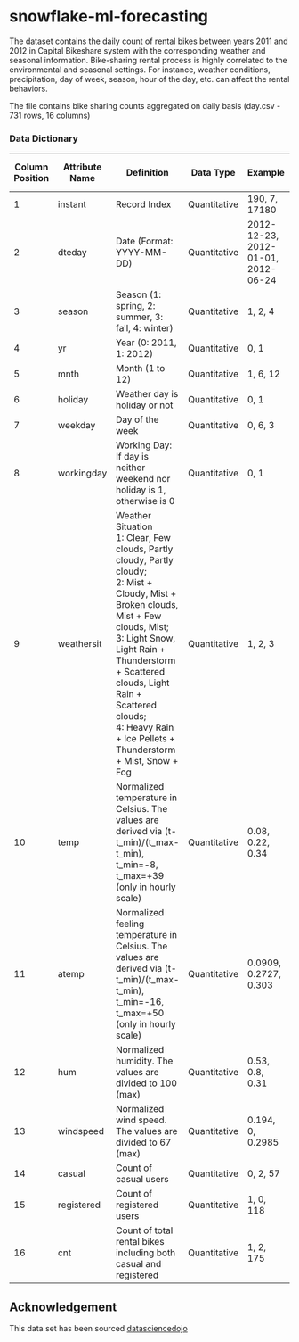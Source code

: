 # snowflake-ml-forecasting

The dataset contains the daily count of rental bikes between years 2011 and 2012 in Capital Bikeshare system with the
corresponding weather and seasonal information. Bike-sharing rental process is highly correlated to the environmental
and seasonal settings. For instance, weather conditions, precipitation, day of week, season, hour of the day, etc. can
affect the rental behaviors.

The file contains bike sharing counts aggregated on daily basis (day.csv - 731 rows, 16 columns)

### Data Dictionary

| Column Position | Attribute Name | Definition                                                                                                                                                                                                                                                                                                          | Data Type    | Example                            | % Null Ratios |
|-----------------|----------------|---------------------------------------------------------------------------------------------------------------------------------------------------------------------------------------------------------------------------------------------------------------------------------------------------------------------|--------------|------------------------------------|---------------|
| 1               | instant        | Record Index                                                                                                                                                                                                                                                                                                        | Quantitative | 190, 7, 17180                      | 0             |
| 2               | dteday         | Date (Format: YYYY-MM-DD)                                                                                                                                                                                                                                                                                           | Quantitative | 2012-12-23, 2012-01-01, 2012-06-24 | 0             |
| 3               | season         | Season (1: spring, 2: summer, 3: fall, 4: winter)                                                                                                                                                                                                                                                                   | Quantitative | 1, 2, 4                            | 0             |
| 4               | yr             | Year (0: 2011, 1: 2012)                                                                                                                                                                                                                                                                                             | Quantitative | 0, 1                               | 0             |
| 5               | mnth           | Month (1 to 12)                                                                                                                                                                                                                                                                                                     | Quantitative | 1, 6, 12                           | 0             |
| 6               | holiday        | Weather day is holiday or not                                                                                                                                                                                                                                                                                       | Quantitative | 0, 1                               | 0             |
| 7               | weekday        | Day of the week                                                                                                                                                                                                                                                                                                     | Quantitative | 0, 6, 3                            | 0             |
| 8               | workingday     | Working Day: If day is neither weekend nor holiday is 1, otherwise is 0                                                                                                                                                                                                                                             | Quantitative | 0, 1                               | 0             |
| 9               | weathersit     | Weather Situation<br/>1: Clear, Few clouds, Partly cloudy, Partly cloudy; <br/>2: Mist + Cloudy, Mist + Broken clouds, Mist + Few clouds, Mist; <br/>3: Light Snow, Light Rain + Thunderstorm + Scattered clouds, Light Rain + Scattered clouds; <br/>4: Heavy Rain + Ice Pellets + Thunderstorm + Mist, Snow + Fog | Quantitative | 1, 2, 3                            | 0             |
| 10              | temp           | Normalized temperature in Celsius. The values are derived via (t-t_min)/(t_max-t_min), t_min=-8, t_max=+39 (only in hourly scale)                                                                                                                                                                                   | Quantitative | 0.08, 0.22, 0.34                   | 0             |
| 11              | atemp          | Normalized feeling temperature in Celsius. The values are derived via (t-t_min)/(t_max-t_min), t_min=-16, t_max=+50 (only in hourly scale)                                                                                                                                                                          | Quantitative | 0.0909, 0.2727, 0.303              | 0             |
| 12              | hum            | Normalized humidity. The values are divided to 100 (max)                                                                                                                                                                                                                                                            | Quantitative | 0.53, 0.8, 0.31                    | 0             |
| 13              | windspeed      | Normalized wind speed. The values are divided to 67 (max)                                                                                                                                                                                                                                                           | Quantitative | 0.194, 0, 0.2985                   | 0             |
| 14              | casual         | Count of casual users                                                                                                                                                                                                                                                                                               | Quantitative | 0, 2, 57                           | 0             |
| 15              | registered     | Count of registered users                                                                                                                                                                                                                                                                                           | Quantitative | 1, 0, 118                          | 0             |
| 16              | cnt            | Count of total rental bikes including both casual and registered                                                                                                                                                                                                                                                    | Quantitative | 1, 2, 175                          | 0             |

## Acknowledgement

This data set has been
sourced [datasciencedojo](https://code.datasciencedojo.com/datasciencedojo/datasets/tree/master/Bike%20Sharing)
